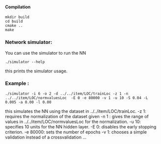 
#### Compilation
	
	mkdir build
	cd build
	cmake ..
	make

### Network simulator:
	
You can use the simulator to run the NN
	
	./simulator --help

this prints the simulator usage. 


### Example :

	./simulator -i 6 -o 2 -d ../../item/LOC/trainLoc -z 1 -n ../../item/LOC/normvaluesLoc  -E 0 -e 80000 -v 1 -u 10 -S 0.04 -L 0.005 -a 0.00 -l 0.00
	

this simulates the NN using the dataset in ../../item/LOC/trainLoc.
-z 1: requires the normalization of the dataset given 
-n 1 : gives the range of values in ../../item/LOC/normvaluesLoc for the normalization.
-u 10: specifies 10 units for the NN hidden layer. 
-E 0: disables the early stopping criterion.
-e 80000: sets the number of epochs 
-v 1: chooses a simple validation instead of a crossvalidation
...


